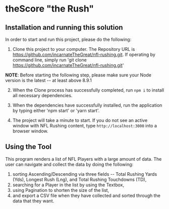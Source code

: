 # theScore "the Rush"

## Installation and running this solution

In order to start and run this project, please do the following:

1. Clone this project to your computer. The Repository URL is https://github.com/incarnateTheGreat/nfl-rushing.git. If operating by command line, simply run 'git clone https://github.com/incarnateTheGreat/nfl-rushing.git'

**NOTE**: Before starting the following step, please make sure your Node version is the latest -- at least above 8.9.1

2. When the Clone process has successfully completed, run `npm i` to install all necessary dependencies.

3. When the dependencies have successfully installed, run the application by typing either 'npm start' or 'yarn start'.

4. The project will take a minute to start. If you do not see an active window with NFL Rushing content, type `http://localhost:3000` into a browser window.

## Using the Tool

This program renders a list of NFL Players with a large amount of data. The user can navigate and collect the data by doing the following:

1) sorting Ascending/Descending via three fields -- Total Rushing Yards (Yds), Longest Rush (Lng), and Total Rushing Touchdowns (TD),
2) searching for a Player in the list by using the Textbox,
3) using Pagination to shorten the size of the list,
4) and export a CSV file when they have collected and sorted through the data that they want.